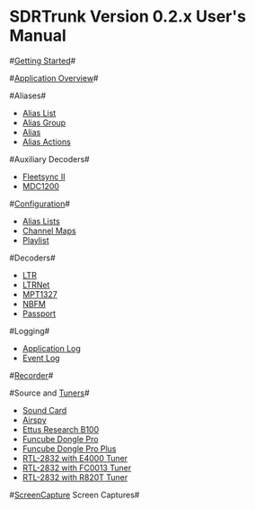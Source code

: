 # SDRTrunk Version 0.2.x User's Manual #

#[Getting Started](GettingStarted)#

#[Application Overview](ApplicationOverview)#

#Aliases#

* [Alias List](AliasList)
* [Alias Group](AliasGroup)
* [Alias](Alias)
* [Alias Actions](AliasAction)

#Auxiliary Decoders#

* [Fleetsync II](Fleetsync2)
* [MDC1200](MDC1200)

#[Configuration](Configuration)#

* [Alias Lists](AliasList)
* [Channel Maps](ChannelMap)
* [Playlist](Playlist)

#Decoders#

* [LTR](LTR)
* [LTRNet](LTRNet)
* [MPT1327](MPT1327)
* [NBFM](NBFM)
* [Passport](Passport)

#Logging#

* [Application Log](ApplicationLog)
* [Event Log](EventLogger)

#[Recorder](Recorder)#

#Source and [Tuners](Tuner)#

* [Sound Card](SoundCard)
* [Airspy](Airspy)
* [Ettus Research B100](B100)
* [Funcube Dongle Pro](FuncubeDonglePro)
* [Funcube Dongle Pro Plus](FuncubeDongleProPlus)
* [RTL-2832 with E4000 Tuner](E4000)
* [RTL-2832 with FC0013 Tuner](FC0013)
* [RTL-2832 with R820T Tuner](R820T)

#[ScreenCapture](ScreenCapture) Screen Captures#

